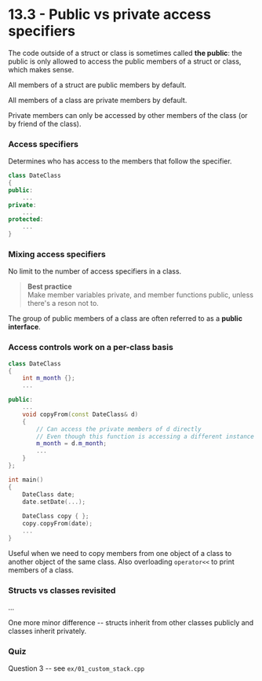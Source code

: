 # 13.3 - Public vs private access specifiers

The code outside of a struct or class is sometimes called **the public**: the public is
only allowed to access the public members of a struct or class, which makes sense.

All members of a struct are public members by default.

All members of a class are private members by default.

Private members can only be accessed by other members of the class (or by friend of the
class).

### Access specifiers
Determines who has access to the members that follow the specifier.

```c++
class DateClass
{
public:
    ...
private:
    ...
protected:
    ...
}
```

### Mixing access specifiers
No limit to the number of access specifiers in a class.

> **Best practice**<br>
> Make member variables private, and member functions public, unless there's a reson not
> to.

The group of public members of a class are often referred to as a **public interface**.

### Access controls work on a per-class basis

```c++
class DateClass
{
    int m_month {};
    ...

public:
    ...
    void copyFrom(const DateClass& d)
    {
        // Can access the private members of d directly
        // Even though this function is accessing a different instance of a class
        m_month = d.m_month;
        ...
    }
};

int main()
{
    DateClass date;
    date.setDate(...);
    
    DateClass copy { };
    copy.copyFrom(date);
    ...
}
```

Useful when we need to copy members from one object of a class to another object of the
same class. Also overloading `operator<<` to print members of a class.

### Structs vs classes revisited
...

One more minor difference -- structs inherit from other classes publicly and classes
inherit privately.

### Quiz
Question 3 -- see `ex/01_custom_stack.cpp`
